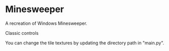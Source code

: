 # Minesweeper

A recreation of Windows Minesweeper.

Classic controls

You can change the tile textures by updating the directory path in "main.py".

